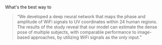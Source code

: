 What's the best way to 

> “We developed a deep neural network that maps the phase and amplitude of WiFi signals to UV coordinates within 24 human regions. The results of the study reveal that our model can estimate the dense pose of multiple subjects, with comparable performance to image-based approaches, by utilizing WiFi signals as the only input.”


